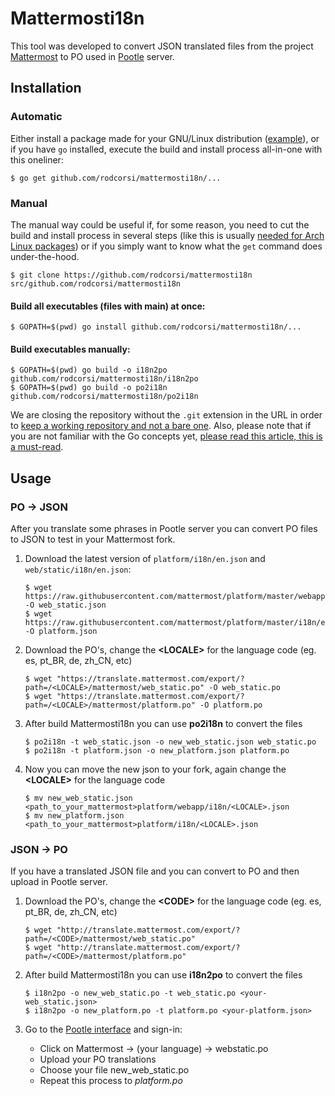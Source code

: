 # Mattermosti18n

This tool was developed to convert JSON translated files from the project [Mattermost](https://github.com/mattermost/platform) to PO used in [Pootle](http://translate.mattermost.com/projects/) server.

## Installation

### Automatic

Either install a package made for your GNU/Linux distribution ([example](https://aur.archlinux.org/packages/mattermosti18n/)), or if you have `go` installed, execute the build and install process all-in-one with this oneliner:
```
$ go get github.com/rodcorsi/mattermosti18n/...
```

### Manual

The manual way could be useful if, for some reason, you need to cut the build and install process in several steps (like this is usually [needed for Arch Linux packages](https://wiki.archlinux.org/index.php/Creating_packages#PKGBUILD_functions)) or if you simply want to know what the `get` command does under-the-hood.
```
$ git clone https://github.com/rodcorsi/mattermosti18n src/github.com/rodcorsi/mattermosti18n
```
#### Build all executables (files with main) at once:
```
$ GOPATH=$(pwd) go install github.com/rodcorsi/mattermosti18n/...
```

#### Build executables manually:
```
$ GOPATH=$(pwd) go build -o i18n2po github.com/rodcorsi/mattermosti18n/i18n2po
$ GOPATH=$(pwd) go build -o po2i18n github.com/rodcorsi/mattermosti18n/po2i18n
```

We are closing the repository without the `.git` extension in the URL in order to [keep a working repository and not
a bare one](http://stackoverflow.com/a/11069413/3514658). Also, please note that if you are not familiar with the Go concepts yet, [please read this article, this is a must-read](https://golang.org/doc/code.html).

## Usage

### PO -> JSON

After you translate some phrases in Pootle server you can convert PO files to JSON to test in your Mattermost fork.

1. Download the latest version of `platform/i18n/en.json` and `web/static/i18n/en.json`:
   ```
   $ wget https://raw.githubusercontent.com/mattermost/platform/master/webapp/i18n/en.json -O web_static.json
   $ wget https://raw.githubusercontent.com/mattermost/platform/master/i18n/en.json -O platform.json
   ```

2. Download the PO's, change the **\<LOCALE\>** for the language code (eg. es, pt_BR, de, zh_CN, etc)
    ```
    $ wget "https://translate.mattermost.com/export/?path=/<LOCALE>/mattermost/web_static.po" -O web_static.po
    $ wget "https://translate.mattermost.com/export/?path=/<LOCALE>/mattermost/platform.po" -O platform.po
    ```

3. After build Mattermosti18n you can use **po2i18n** to convert the files
    ```
    $ po2i18n -t web_static.json -o new_web_static.json web_static.po
    $ po2i18n -t platform.json -o new_platform.json platform.po
    ```

4. Now you can move the new json to your fork, again change the **\<LOCALE\>** for the language code
    ```
    $ mv new_web_static.json <path_to_your_mattermost>platform/webapp/i18n/<LOCALE>.json
    $ mv new_platform.json <path_to_your_mattermost>platform/i18n/<LOCALE>.json
    ```

### JSON -> PO

If you have a translated JSON file and you can convert to PO and then upload in Pootle server.

1. Download the PO's, change the **\<CODE\>** for the language code (eg. es, pt_BR, de, zh_CN, etc)
    ```
    $ wget "http://translate.mattermost.com/export/?path=/<CODE>/mattermost/web_static.po"
    $ wget "http://translate.mattermost.com/export/?path=/<CODE>/mattermost/platform.po"
    ```

2. After build Mattermosti18n you can use **i18n2po** to convert the files
    ```
    $ i18n2po -o new_web_static.po -t web_static.po <your-web_static.json>
    $ i18n2po -o new_platform.po -t platform.po <your-platform.json>
    ```

3. Go to the [Pootle interface](https://translate.mattermost.com/) and sign-in:

   * Click on Mattermost -> (your language) -> webstatic.po
   * Upload your PO translations
   * Choose your file new_web_static.po
   * Repeat this process to _platform.po_
